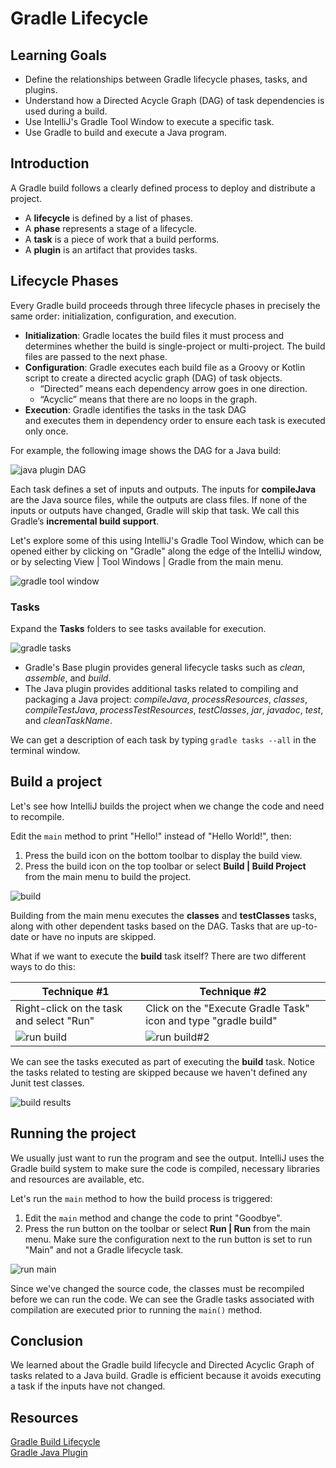 # Gradle Lifecycle

## Learning Goals

- Define the relationships between Gradle lifecycle phases, tasks, and plugins.
- Understand how a Directed Acycle Graph (DAG) of task dependencies is used during a build.
- Use IntelliJ's Gradle Tool Window to execute a specific task.
- Use Gradle to build and execute a Java program.

## Introduction

A Gradle build follows a clearly defined process to deploy and distribute a project.  

- A **lifecycle** is defined by a list of phases. 
- A **phase** represents a stage of a lifecycle.
- A **task** is a piece of work that a build performs.
- A **plugin** is an artifact that provides tasks.

## Lifecycle Phases

Every Gradle build proceeds through three lifecycle phases
in precisely the same order: initialization, configuration, and execution.

- **Initialization**:  Gradle locates the build files it must process and
  determines whether the build is single-project or multi-project. The build files
  are passed to the next phase.
- **Configuration**: Gradle executes each build file as a Groovy or Kotlin script
  to create a directed acyclic graph (DAG) of task objects.
  - “Directed” means each dependency arrow goes in one direction. 
  - “Acyclic” means that there are no loops in the graph.
- **Execution**: Gradle identifies the tasks in the task DAG  
  and executes them in dependency order to ensure each task is executed only once.

For example, the following image shows the DAG for a Java build:

![java plugin DAG](https://curriculum-content.s3.amazonaws.com/6002/gradle-lifecycle/java-dag.png)

Each task defines a set of inputs and outputs.
The inputs for **compileJava** are the Java source files, while the
outputs are class files. If none of the inputs or outputs
have changed, Gradle will skip that task. 
We call this Gradle’s **incremental build support**.

Let's explore some of this using IntelliJ's Gradle Tool Window,
which can be opened either by clicking on "Gradle" along
the edge of the IntelliJ window, or by selecting View | Tool Windows | Gradle
from the main menu.
  
![gradle tool window](https://curriculum-content.s3.amazonaws.com/6002/gradle-lifecycle/gradletoolwindow.png)

### Tasks

Expand the **Tasks** folders to see tasks available for execution.

![gradle tasks](https://curriculum-content.s3.amazonaws.com/6002/gradle-lifecycle/gradletasks.png)

- Gradle's Base plugin provides general lifecycle tasks such as *clean*,
  *assemble*, and *build*.
- The Java plugin provides additional tasks related to compiling and
  packaging a Java project: *compileJava*, *processResources*, *classes*,
  *compileTestJava*, *processTestResources*, *testClasses*, *jar*, *javadoc*,
  *test*, and *cleanTaskName*.

We can get a description of each task by typing `gradle tasks --all`
in the terminal window.

## Build a project

Let's see how IntelliJ builds the project when we change the code
and need to recompile. 

Edit the `main` method to print "Hello!" instead of "Hello World!", then:

1. Press the build icon on the bottom toolbar to display the build view.
2. Press the build icon on the top toolbar or
   select **Build | Build Project** from the main menu to build the project.  

![build](https://curriculum-content.s3.amazonaws.com/6002/gradle-lifecycle/gradlebuild.png)

Building from the main menu executes the **classes**
and **testClasses** tasks, along with other dependent tasks
based on the DAG. Tasks that are up-to-date or have no inputs are skipped.

What if we want to execute the **build** task itself?
There are two different ways to do this:

| Technique #1                                                                                  | Technique #2                                                                                     |
|-----------------------------------------------------------------------------------------------|--------------------------------------------------------------------------------------------------|
| Right-click on the task and select "Run"                                                      | Click on the "Execute Gradle Task" icon and type "gradle build"                                  |
| ![run build](https://curriculum-content.s3.amazonaws.com/6002/gradle-lifecycle/runbuild.png)  | ![run build#2](https://curriculum-content.s3.amazonaws.com/6002/gradle-lifecycle/runbuild2.png)  |


We can see the tasks executed as part of executing the **build** task.  Notice
the tasks related to testing are skipped because we haven't defined any Junit
test classes.

![build results](https://curriculum-content.s3.amazonaws.com/6002/gradle-lifecycle/buildresults.png)
## Running the project

We usually just want to run the program and see the output.
IntelliJ uses the Gradle build system to make
sure the code is compiled, necessary libraries and
resources are available, etc.

Let's run the `main` method to how the build process is triggered:

1. Edit the `main` method and change the code to print "Goodbye".  
2. Press the run button on the toolbar or select **Run | Run** from the main menu.
   Make sure the configuration next to the run button is set to
   run "Main" and not a Gradle lifecycle task.

![run main](https://curriculum-content.s3.amazonaws.com/6002/gradle-lifecycle/runmain.png)

Since we've changed the source code, the classes must be recompiled
before we can run the code. We can see the Gradle tasks associated
with compilation are executed prior to running the `main()` method.


## Conclusion

We learned about the Gradle build lifecycle and Directed Acyclic
Graph of tasks related to a Java build.  Gradle is efficient because
it avoids executing a task if the inputs have not changed.

## Resources

[Gradle Build Lifecycle](https://docs.gradle.org/current/userguide/build_lifecycle.html)    
[Gradle Java Plugin](https://docs.gradle.org/current/userguide/java_plugin.html)    

